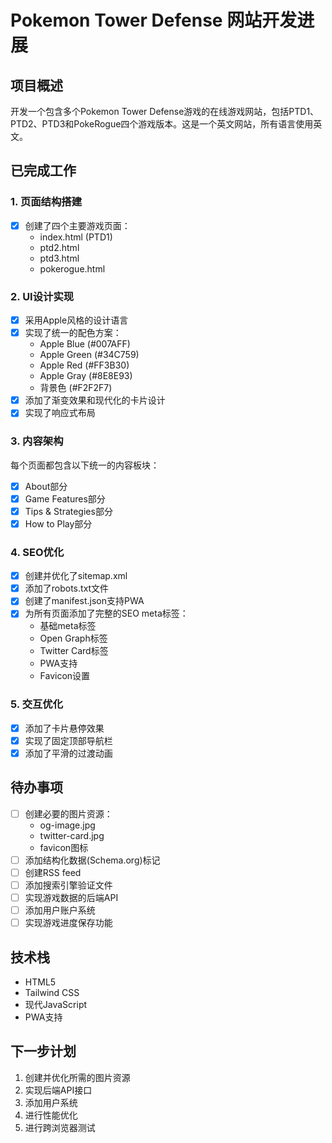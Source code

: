 # Pokemon Tower Defense 网站开发进展

## 项目概述
开发一个包含多个Pokemon Tower Defense游戏的在线游戏网站，包括PTD1、PTD2、PTD3和PokeRogue四个游戏版本。这是一个英文网站，所有语言使用英文。

## 已完成工作

### 1. 页面结构搭建
- [x] 创建了四个主要游戏页面：
  - index.html (PTD1)
  - ptd2.html
  - ptd3.html
  - pokerogue.html

### 2. UI设计实现
- [x] 采用Apple风格的设计语言
- [x] 实现了统一的配色方案：
  - Apple Blue (#007AFF)
  - Apple Green (#34C759)
  - Apple Red (#FF3B30)
  - Apple Gray (#8E8E93)
  - 背景色 (#F2F2F7)
- [x] 添加了渐变效果和现代化的卡片设计
- [x] 实现了响应式布局

### 3. 内容架构
每个页面都包含以下统一的内容板块：
- [x] About部分
- [x] Game Features部分
- [x] Tips & Strategies部分
- [x] How to Play部分

### 4. SEO优化
- [x] 创建并优化了sitemap.xml
- [x] 添加了robots.txt文件
- [x] 创建了manifest.json支持PWA
- [x] 为所有页面添加了完整的SEO meta标签：
  - 基础meta标签
  - Open Graph标签
  - Twitter Card标签
  - PWA支持
  - Favicon设置

### 5. 交互优化
- [x] 添加了卡片悬停效果
- [x] 实现了固定顶部导航栏
- [x] 添加了平滑的过渡动画

## 待办事项
- [ ] 创建必要的图片资源：
  - og-image.jpg
  - twitter-card.jpg
  - favicon图标
- [ ] 添加结构化数据(Schema.org)标记
- [ ] 创建RSS feed
- [ ] 添加搜索引擎验证文件
- [ ] 实现游戏数据的后端API
- [ ] 添加用户账户系统
- [ ] 实现游戏进度保存功能

## 技术栈
- HTML5
- Tailwind CSS
- 现代JavaScript
- PWA支持

## 下一步计划
1. 创建并优化所需的图片资源
2. 实现后端API接口
3. 添加用户系统
4. 进行性能优化
5. 进行跨浏览器测试 